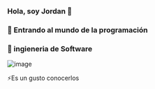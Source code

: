### Hola, soy Jordan 👋
### 💬 Entrando al mundo de la programación
### 👯 ingieneria de Software

![image](https://github.com/JordanGonz/JordanGonz/assets/112443640/7a6bfaab-e307-40ed-9171-6c3092ff19b1)

⚡Es un gusto conocerlos

